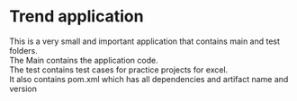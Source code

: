 # Trend application

This is a very small and important application that contains main and test folders.  
The Main contains the application code.  
The test contains test cases for practice projects for excel.  
It also contains pom.xml which has all dependencies and artifact name and version

